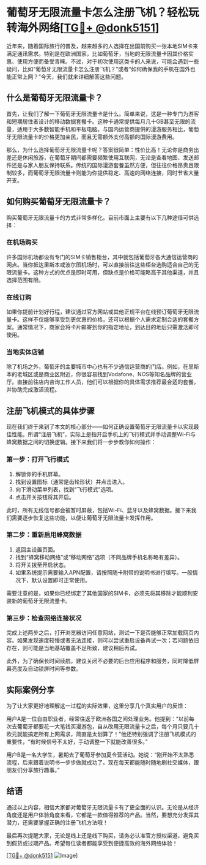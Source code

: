 # 葡萄牙无限流量卡怎么注册飞机？轻松玩转海外网络[[TG💪+ @donk5151](https://t.me/s/donk5151)]

近年来，随着国际旅行的普及，越来越多的人选择在出国前购买一张本地SIM卡来满足通讯需求。特别是在欧洲国家，比如葡萄牙，当地的无限流量卡因其价格实惠、使用方便而备受青睐。不过，对于初次使用这类卡的人来说，可能会遇到一些疑问，比如“葡萄牙无限流量卡怎么注册飞机？”或者“如何确保我的手机在国外也能正常上网？”今天，我们就来详细解答这些问题。

## 什么是葡萄牙无限流量卡？

首先，让我们了解一下葡萄牙无限流量卡是什么。简单来说，这是一种专门为游客和短期居住者设计的移动数据套餐卡。这种卡通常提供每月几十GB甚至无限的流量，适用于大多数智能手机和平板电脑。与国内运营商提供的漫游服务相比，葡萄牙无限流量卡的价格更加亲民，而且无需额外支付高额的国际漫游费用。

那么，为什么选择葡萄牙无限流量卡呢？答案很简单：性价比高！无论你是商务出差还是休闲旅游，在葡萄牙期间都需要频繁使用互联网，无论是查看地图、发送邮件还是与家人朋友保持联系。传统的国际漫游套餐虽然方便，但往往价格昂贵且限制较多，而葡萄牙无限流量卡则能为你提供稳定、高速的网络连接，同时节省大量开支。

## 如何购买葡萄牙无限流量卡？

购买葡萄牙无限流量卡的方式非常多样化。目前市面上主要有以下几种途径可供选择：

### 在机场购买
许多国际机场都设有专门的SIM卡销售柜台，其中就包括葡萄牙各大通信运营商的网点。当你抵达里斯本或波尔图机场时，可以直接前往这些柜台选购适合自己的无限流量卡。这种方式的优点是即时可用，但缺点是价格可能略高于其他渠道，并且选择范围有限。

### 在线订购
如果你提前计划好行程，建议通过官方网站或其他正规平台在线预订葡萄牙无限流量卡。这样不仅能够享受到更优惠的价格，还可以根据个人需求定制合适的套餐方案。通常情况下，商家会将卡片邮寄到你的指定地址，到达目的地后只需激活即可使用。

### 当地实体店铺
除了机场之外，葡萄牙的主要城市中心也有不少通信运营商的门店。例如，在里斯本的老城区或是商业区附近，你很容易找到Vodafone、NOS等知名品牌的营业厅。直接前往店内咨询工作人员，他们可以根据你的具体需求推荐最合适的套餐，并协助完成激活流程。

## 注册飞机模式的具体步骤

现在我们终于来到了本文的核心部分——如何正确设置葡萄牙无限流量卡以实现最佳性能。所谓“注册飞机”，实际上是指开启手机上的飞行模式并手动调整Wi-Fi与蜂窝数据之间的切换逻辑。接下来我们将一步步教你如何操作：

### 第一步：打开飞行模式
1. 解锁你的手机屏幕。
2. 找到设置图标（通常是齿轮形状）并点击进入。
3. 向下滑动菜单列表，找到“飞行模式”选项。
4. 点击开关按钮将其开启。

此时，所有无线信号都会被暂时屏蔽，包括Wi-Fi、蓝牙以及蜂窝数据。接下来我们需要逐步恢复这些功能，以便让葡萄牙无限流量卡发挥作用。

### 第二步：重新启用蜂窝数据
1. 返回主设置页面。
2. 找到“蜂窝移动网络”或“移动网络”选项（不同品牌手机名称略有差异）。
3. 将开关拨至开启状态。
4. 如果系统提示需要输入APN配置，请按照随卡附带的说明书进行填写。一般情况下，默认设置即可正常使用。

需要注意的是，如果你已经绑定了其他国家的SIM卡，必须先将其移除才能顺利安装新的葡萄牙无限流量卡。

### 第三步：检查网络连接状况
完成上述两步之后，打开浏览器访问任意网站，测试一下是否能够正常加载网页内容。如果发现速度较慢或者无法连接，则可以尝试重启设备再试一次；若问题依旧存在，则可能是当地基站覆盖不足所致，建议稍后再试。

此外，为了确保长时间续航，建议关闭不必要的后台应用程序和服务，同时降低屏幕亮度及自动锁屏时间等参数。

## 实际案例分享

为了让大家更好地理解这一过程的实际效果，这里分享几个真实用户的反馈：

用户A是一位自由职业者，经常往返于欧洲各国之间处理业务。他提到：“以前每次去葡萄牙都要花一大笔钱买漫游包，自从改用无限流量卡之后，每个月只要几十欧元就能搞定所有上网需求，简直是太划算了！”他还特别强调了注册飞机模式的重要性，“有时候信号不太好，手动调整一下就能改善很多。”

用户B是一名大学生，暑期去了葡萄牙参加夏令营活动。她说：“刚开始不太熟悉流程，后来跟着说明书一步步做就成功了。现在每天都能随时随地刷社交媒体，跟朋友们分享旅行趣事。”

## 结语

通过以上内容，相信大家都对葡萄牙无限流量卡有了更全面的认识。无论是从经济角度还是用户体验角度来看，它都是一款值得推荐的产品。当然，要想充分发挥其潜力，还需要掌握正确的注册飞机方法哦！

最后再次提醒大家，无论是线上还是线下购买，请务必认准官方授权渠道，避免买到假货或过期产品。希望每位读者都能享受到便捷高效的海外网络体验！

[[TG💪+ @donk5151](https://t.me/s/donk5151) ![Image](https://i.postimg.cc/rwNCRYN7/Snipaste-2025-04-30-17-27-05.png)]